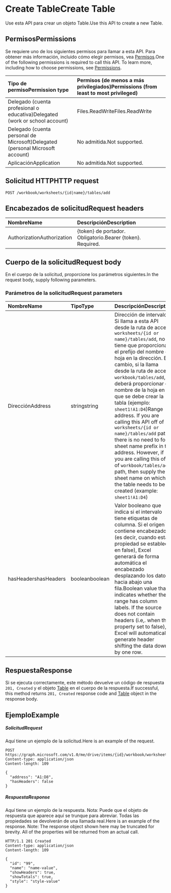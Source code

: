 # <a name="create-table"></a><span data-ttu-id="2dd36-101">Create Table</span><span class="sxs-lookup"><span data-stu-id="2dd36-101">Create Table</span></span>

<span data-ttu-id="2dd36-102">Use esta API para crear un objeto Table.</span><span class="sxs-lookup"><span data-stu-id="2dd36-102">Use this API to create a new Table.</span></span>
## <a name="permissions"></a><span data-ttu-id="2dd36-103">Permisos</span><span class="sxs-lookup"><span data-stu-id="2dd36-103">Permissions</span></span>
<span data-ttu-id="2dd36-p101">Se requiere uno de los siguientes permisos para llamar a esta API. Para obtener más información, incluido cómo elegir permisos, vea [Permisos](../../../concepts/permissions_reference.md).</span><span class="sxs-lookup"><span data-stu-id="2dd36-p101">One of the following permissions is required to call this API. To learn more, including how to choose permissions, see [Permissions](../../../concepts/permissions_reference.md).</span></span>

|<span data-ttu-id="2dd36-106">Tipo de permiso</span><span class="sxs-lookup"><span data-stu-id="2dd36-106">Permission type</span></span>      | <span data-ttu-id="2dd36-107">Permisos (de menos a más privilegiados)</span><span class="sxs-lookup"><span data-stu-id="2dd36-107">Permissions (from least to most privileged)</span></span>              |
|:--------------------|:---------------------------------------------------------|
|<span data-ttu-id="2dd36-108">Delegado (cuenta profesional o educativa)</span><span class="sxs-lookup"><span data-stu-id="2dd36-108">Delegated (work or school account)</span></span> | <span data-ttu-id="2dd36-109">Files.ReadWrite</span><span class="sxs-lookup"><span data-stu-id="2dd36-109">Files.ReadWrite</span></span>    |
|<span data-ttu-id="2dd36-110">Delegado (cuenta personal de Microsoft)</span><span class="sxs-lookup"><span data-stu-id="2dd36-110">Delegated (personal Microsoft account)</span></span> | <span data-ttu-id="2dd36-111">No admitida.</span><span class="sxs-lookup"><span data-stu-id="2dd36-111">Not supported.</span></span>    |
|<span data-ttu-id="2dd36-112">Aplicación</span><span class="sxs-lookup"><span data-stu-id="2dd36-112">Application</span></span> | <span data-ttu-id="2dd36-113">No admitida.</span><span class="sxs-lookup"><span data-stu-id="2dd36-113">Not supported.</span></span> |

## <a name="http-request"></a><span data-ttu-id="2dd36-114">Solicitud HTTP</span><span class="sxs-lookup"><span data-stu-id="2dd36-114">HTTP request</span></span>
<!-- { "blockType": "ignored" } -->
```http
POST /workbook/worksheets/{id|name}/tables/add

```
## <a name="request-headers"></a><span data-ttu-id="2dd36-115">Encabezados de solicitud</span><span class="sxs-lookup"><span data-stu-id="2dd36-115">Request headers</span></span>
| <span data-ttu-id="2dd36-116">Nombre</span><span class="sxs-lookup"><span data-stu-id="2dd36-116">Name</span></span>       | <span data-ttu-id="2dd36-117">Descripción</span><span class="sxs-lookup"><span data-stu-id="2dd36-117">Description</span></span>|
|:---------------|:----------|
| <span data-ttu-id="2dd36-118">Authorization</span><span class="sxs-lookup"><span data-stu-id="2dd36-118">Authorization</span></span>  | <span data-ttu-id="2dd36-p102">{token} de portador. Obligatorio.</span><span class="sxs-lookup"><span data-stu-id="2dd36-p102">Bearer {token}. Required.</span></span> |

## <a name="request-body"></a><span data-ttu-id="2dd36-121">Cuerpo de la solicitud</span><span class="sxs-lookup"><span data-stu-id="2dd36-121">Request body</span></span>
<span data-ttu-id="2dd36-122">En el cuerpo de la solicitud, proporcione los parámetros siguientes.</span><span class="sxs-lookup"><span data-stu-id="2dd36-122">In the request body, supply following parameters.</span></span> 

### <a name="request-parameters"></a><span data-ttu-id="2dd36-123">Parámetros de la solicitud</span><span class="sxs-lookup"><span data-stu-id="2dd36-123">Request parameters</span></span>
| <span data-ttu-id="2dd36-124">Nombre</span><span class="sxs-lookup"><span data-stu-id="2dd36-124">Name</span></span>           | <span data-ttu-id="2dd36-125">Tipo</span><span class="sxs-lookup"><span data-stu-id="2dd36-125">Type</span></span>      |<span data-ttu-id="2dd36-126">Descripción</span><span class="sxs-lookup"><span data-stu-id="2dd36-126">Description</span></span>|
|:---------------|:----------|:----------|
| <span data-ttu-id="2dd36-127">Dirección</span><span class="sxs-lookup"><span data-stu-id="2dd36-127">Address</span></span>  | <span data-ttu-id="2dd36-128">string</span><span class="sxs-lookup"><span data-stu-id="2dd36-128">string</span></span>| <span data-ttu-id="2dd36-p103">Dirección de intervalo. Si llama a esta API desde la ruta de acceso `worksheets/{id or name}/tables/add`, no tiene que proporcionar el prefijo del nombre de hoja en la dirección. En cambio, si la llama desde la ruta de acceso `workbook/tables/add`, deberá proporcionar el nombre de la hoja en la que se debe crear la tabla (ejemplo: `sheet1!A1:D4`)</span><span class="sxs-lookup"><span data-stu-id="2dd36-p103">Range address. If you are calling this API off of `worksheets/{id or name}/tables/add` path, there is no need to for sheet name prefix in the address. However, if you are calling this off of `workbook/tables/add` path, then supply the sheet name on which the table needs to be created (example: `sheet1!A1:D4`)</span></span>|
| <span data-ttu-id="2dd36-132">hasHeaders</span><span class="sxs-lookup"><span data-stu-id="2dd36-132">hasHeaders</span></span>  | <span data-ttu-id="2dd36-133">boolean</span><span class="sxs-lookup"><span data-stu-id="2dd36-133">boolean</span></span>|<span data-ttu-id="2dd36-p104">Valor booleano que indica si el intervalo tiene etiquetas de columna. Si el origen no contiene encabezados (es decir, cuando esta propiedad se establece en false), Excel generará de forma automática el encabezado desplazando los datos hacia abajo una fila.</span><span class="sxs-lookup"><span data-stu-id="2dd36-p104">Boolean value that indicates whether the range has column labels. If the source does not contain headers (i.e,. when this property set to false), Excel will automatically generate header shifting the data down by one row.</span></span>|

## <a name="response"></a><span data-ttu-id="2dd36-137">Respuesta</span><span class="sxs-lookup"><span data-stu-id="2dd36-137">Response</span></span>

<span data-ttu-id="2dd36-138">Si se ejecuta correctamente, este método devuelve un código de respuesta `201, Created` y el objeto [Table](../resources/table.md) en el cuerpo de la respuesta.</span><span class="sxs-lookup"><span data-stu-id="2dd36-138">If successful, this method returns `201, Created` response code and [Table](../resources/table.md) object in the response body.</span></span>

## <a name="example"></a><span data-ttu-id="2dd36-139">Ejemplo</span><span class="sxs-lookup"><span data-stu-id="2dd36-139">Example</span></span>
##### <a name="request"></a><span data-ttu-id="2dd36-140">Solicitud</span><span class="sxs-lookup"><span data-stu-id="2dd36-140">Request</span></span>
<span data-ttu-id="2dd36-141">Aquí tiene un ejemplo de la solicitud.</span><span class="sxs-lookup"><span data-stu-id="2dd36-141">Here is an example of the request.</span></span>
<!-- {
  "blockType": "request",
  "name": "create_table_from_worksheet"
}-->
```http
POST https://graph.microsoft.com/v1.0/me/drive/items/{id}/workbook/worksheets/{id|name}/tables/$/add
Content-type: application/json
Content-length: 109

{
  "address": "A1:D8",
  "hasHeaders": false
}
```
##### <a name="response"></a><span data-ttu-id="2dd36-142">Respuesta</span><span class="sxs-lookup"><span data-stu-id="2dd36-142">Response</span></span>
<span data-ttu-id="2dd36-p105">Aquí tiene un ejemplo de la respuesta. Nota: Puede que el objeto de respuesta que aparece aquí se trunque para abreviar. Todas las propiedades se devolverán de una llamada real.</span><span class="sxs-lookup"><span data-stu-id="2dd36-p105">Here is an example of the response. Note: The response object shown here may be truncated for brevity. All of the properties will be returned from an actual call.</span></span>
<!-- {
  "blockType": "response",
  "truncated": true,
  "@odata.type": "microsoft.graph.table"
} -->
```http
HTTP/1.1 201 Created
Content-type: application/json
Content-length: 109

{
  "id": "99",
  "name": "name-value",
  "showHeaders": true,
  "showTotals": true,
  "style": "style-value"
}
```

<!-- uuid: 8fcb5dbc-d5aa-4681-8e31-b001d5168d79
2015-10-25 14:57:30 UTC -->
<!-- {
  "type": "#page.annotation",
  "description": "Create Table",
  "keywords": "",
  "section": "documentation",
  "tocPath": ""
}-->
